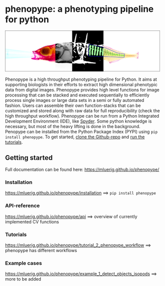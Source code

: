 # phenopype: a phenotyping pipeline for python


<img src="assets/figures/header.png">

<p align="justify">
  
Phenopype is a high throughput phenotyping pipeline for Python. It aims at supporting biologists 
in their efforts to extract high dimensional phenotypic data from digital images. Phenopype provides 
high level functions for image processing that can be stacked and executed sequentially to 
efficiently process single images or large data sets in a semi or fully automated fashion. 
Users can assemble their own function-stacks that can be customized and stored along with raw 
data for full reproducibility (check the high throughput workflow). Phenopype can be 
run from a Python Integrated Development Environment (IDE), like <a href="https://www.spyder-ide.org/">Spyder</a>. 
Some python knowledge is necessary, but most of the heavy lifting is done in the background. 
Penopype can be installed from the Python Package Index (PYPI) using <code>pip install phenopype</code>. 
To get started, <a href="https://github.com/mluerig/phenopype/archive/master.zip">clone the Github-repo</a> 
and <a href="tutorial_0.html">run the tutorials</a>.

</p>


## Getting started

Full documentation can be found here: https://mluerig.github.io/phenopype/

### Installation 
https://mluerig.github.io/phenopype/installation ==> `pip install phenopype`

### API-reference 
https://mluerig.github.io/phenopype/api ==> overview of currently implemented CV functions

### Tutorials 
https://mluerig.github.io/phenopype/tutorial_2_phenopype_workflow ==> phenopype has different workflows

### Example cases 
https://mluerig.github.io/phenopype/example_1_detect_objects_isopods ==> more to be added 


